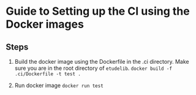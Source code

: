 # Guide to Setting up the CI using the Docker images

## Steps

1. Build the docker image using the Dockerfile in the .ci directory.
   Make sure you are in the root directory of `etudelib`.
   `docker build -f .ci/Dockerfile -t test .`

2. Run docker image
`docker run test`